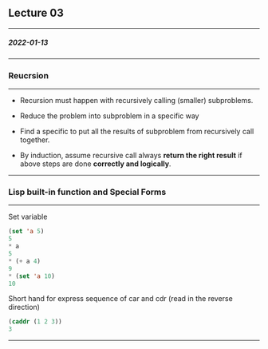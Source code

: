## Lecture 03
---
##### 2022-01-13
---
### Reucrsion
---
- Recursion must happen with recursively calling (smaller) subproblems.
  
- Reduce the problem into subproblem in a specific way

- Find a specific to put all the results of subproblem from recursively call together.

- By induction, assume recursive call always **return the right result** if above steps are done **correctly and logically**.
---
### Lisp built-in function and Special Forms
---
Set variable
```lisp
(set 'a 5)
5
* a
5
* (+ a 4)
9
* (set 'a 10)
10
```
Short hand for express sequence of car and cdr (read in the reverse direction)
```lisp
(caddr (1 2 3))
3
```
---